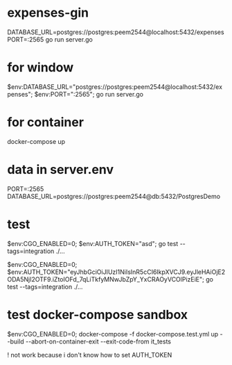 # expenses-gin

DATABASE_URL=postgres://postgres:peem2544@localhost:5432/expenses PORT=:2565 go run server.go

# for window

$env:DATABASE_URL="postgres://postgres:peem2544@localhost:5432/expenses"; $env:PORT=":2565"; go run server.go

# for container

docker-compose up

# data in server.env

PORT=:2565
DATABASE_URL=postgres://postgres:peem2544@db:5432/PostgresDemo

# test

$env:CGO_ENABLED=0; $env:AUTH_TOKEN="asd"; go test --tags=integration ./...

$env:CGO_ENABLED=0; $env:AUTH_TOKEN="eyJhbGciOiJIUzI1NiIsInR5cCI6IkpXVCJ9.eyJleHAiOjE2ODA5NjI2OTF9.iZtoIOFd_7qLiTkfyMNwJbZpY_YxCRAOyVCOlPizEiE"; go test --tags=integration ./...

# test docker-compose sandbox

$env:CGO_ENABLED=0; docker-compose -f docker-compose.test.yml up --build --abort-on-container-exit --exit-code-from it_tests

! not work because i don't know how to set AUTH_TOKEN
